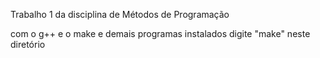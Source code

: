 Trabalho 1 da disciplina de Métodos de Programação

com o g++ e o make e demais programas instalados 
digite "make" neste diretório 